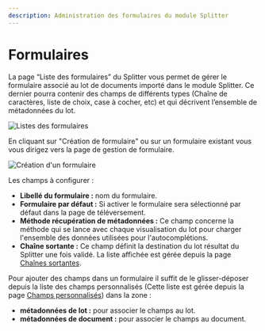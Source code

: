 ```yaml
---
description: Administration des formulaires du module Splitter
---
```


# Formulaires

La page “Liste des formulaires” du Splitter vous permet de gérer le formulaire associé au lot de documents importé dans le module Splitter. Ce dernier pourra contenir des champs de différents types (Chaîne de caractères, liste de choix, case à cocher, etc) et qui décrivent l’ensemble de métadonnées du lot.

![Listes des formulaires](../../.gitbook/assets/2022-05-11\_11-06.png)

En cliquant sur "Création de formulaire" ou sur un formulaire existant vous vous dirigez vers la page de gestion de formulaire.

![Création d'un formulaire](../../.gitbook/assets/2022-05-11\_11-13.png)

Les champs à configurer :

* **Libellé du formulaire :** nom du formulaire.
* **Formulaire par défaut :** Si activer le formulaire sera sélectionné par défaut dans la page de téléversement.
* **Méthode récupération de métadonnées :** Ce champ concerne la méthode qui se lance avec chaque visualisation du lot pour charger l'ensemble des données utilisées pour l'autocomplétions.
* **Chaîne sortante :** Ce champ définit la destination du lot résultat du Splitter une fois validé. La liste affichée est gérée depuis la page [Chaînes sortantes](../reglages-verifier/chaines-sortantes.md).

Pour ajouter des champs dans un formulaire il suffit de le glisser-déposer depuis la liste des champs personnalisés (Cette liste est gérée depuis la page  [Champs personnalisés](../reglages-generaux/champs-personnalises.md)) dans la zone :&#x20;

* **métadonnées de lot :** pour associer le champs au lot.
* **métadonnées de document :** pour associer le champs au document.

